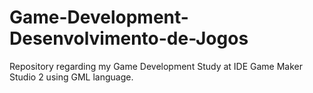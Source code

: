 # Game-Development-Desenvolvimento-de-Jogos
Repository regarding my Game Development Study at IDE Game Maker Studio 2 using GML language. 

